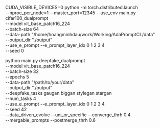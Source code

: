 CUDA_VISIBLE_DEVICES=0 python -m torch.distributed.launch \
  --nproc_per_node=1 --master_port=12345 --use_env main.py \
  cifar100_dualprompt \
  --model vit_base_patch16_224 \
  --batch-size 64 \
  --data-path "/home/hoangminhdau/work/Working/AdaPromptCL/data" \
  --output_dir "./output" \
  --use_e_prompt --e_prompt_layer_idx 0 1 2 3 4 \
  --seed 0

  python main.py deepfake_dualprompt \
  --model vit_base_patch16_224 \
  --batch-size 32 \
  --epochs 5 \
  --data-path "/path/to/your/data" \
  --output_dir "./output" \
  --deepfake_tasks gaugan biggan stylegan stargan \
  --num_tasks 4 \
  --use_e_prompt --e_prompt_layer_idx 0 1 2 3 4 \
  --seed 42 \
  --data_driven_evolve --uni_or_specific --converge_thrh 0.4 \
  --mergable_prompts --postmerge_thrh 0.6